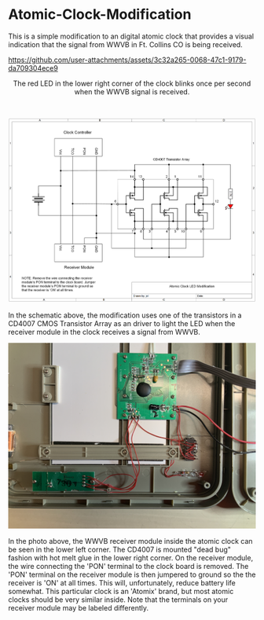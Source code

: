 # Atomic-Clock-Modification
This is a simple modification to an digital atomic clock that provides a visual indication that the signal from WWVB in Ft. Collins CO is being received. 

https://github.com/user-attachments/assets/3c32a265-0068-47c1-9179-da709304ece9

<p align="center">The red LED in the lower right corner of the clock blinks once per second when the WWVB signal is received.</p><br>
<p align="center"><img src="/images/Atomic Clock Modification.png"/>
<p align="left">
In the schematic above, the modification uses one of the transistors in a CD4007 CMOS Transistor Array as an driver to light the LED when the receiver module in the clock receives a signal from WWVB.

<p align="center"><img src="/images/Clock Internals.JPG"/>
<p align="left">
In the photo above, the WWVB receiver module inside the atomic clock can be seen in the lower left corner. The CD4007 is mounted "dead bug" fashion with hot melt glue in the lower right corner. On the receiver module, the wire connecting the 'PON' terminal to the clock board is removed. The 'PON' terminal on the receiver module is then jumpered to ground so the the receiver is 'ON' at all times. This will, unfortunately, reduce battery life somewhat. This particular clock is an 'Atomix' brand, but most atomic clocks should be very similar inside. Note that the terminals on your receiver module may be labeled differently.


